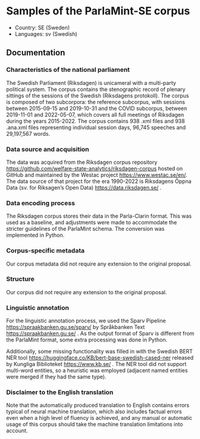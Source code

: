 # Samples of the ParlaMint-SE corpus

- Country: SE (Sweden)
- Languages: sv (Swedish)

## Documentation

### Characteristics of the national parliament

The Swedish Parliament (Riksdagen) is unicameral with a multi-party political system. The corpus contains the stenographic record of plenary sittings of the sessions of the Swedish (Riksdagens protokoll). The corpus is composed of two subcorpora: the reference subcorpus, with sessions between 2015-09-15 and 2019-10-31 and the COVID subcorpus, between 2019-11-01 and 2022-05-07, which covers all full meetings of Riksdagen during the years 2015-2022. The corpus contains 938 .xml files and 938 .ana.xml files representing individual session days, 96,745 speeches and 29,197,567 words.

### Data source and acquisition

The data was acquired from the Riksdagen corpus repository https://github.com/welfare-state-analytics/riksdagen-corpus hosted on GitHub and maintained by the Westac project https://www.westac.se/en/. The data source of that project for the era 1990-2022 is Riksdagens Öppna Data (sv. for Riksagen’s Open Data) https://data.riksdagen.se/ .

### Data encoding process

The Riksdagen corpus stores their data in the Parla-Clarin format. This was used as a baseline, and adjustments were made to accommodate the stricter guidelines of the ParlaMint schema. The conversion was implemented in Python.

### Corpus-specific metadata

Our corpus metadata did not require any extension to the original proposal.

### Structure

Our corpus did not require any extension to the original proposal.

### Linguistic annotation

For the linguistic annotation process, we used the Sparv Pipeline https://spraakbanken.gu.se/sparv/ by Språkbanken Text https://spraakbanken.gu.se/ . As the output format of Sparv is different from the ParlaMint format, some extra processing was done in Python.

Additionally, some missing functionality was filled in with the Swedish BERT NER tool https://huggingface.co/KB/bert-base-swedish-cased-ner released by Kungliga Biblioteket https://www.kb.se/ . The NER tool did not support multi-word entities, so a heuristic was employed (adjacent named entities were merged if they had the same type).

### Disclaimer to the English translation

Note that the automatically produced translation to English contains errors typical of neural machine translation, which also includes factual errors even when a high level of fluency is achieved, and any manual or automatic usage of this corpus should take the machine translation limitations into account.
